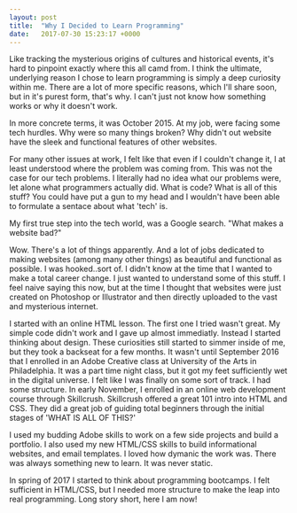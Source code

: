 ```yaml
---
layout: post
title:  "Why I Decided to Learn Programming"
date:   2017-07-30 15:23:17 +0000
---
```



Like tracking the mysterious origins of cultures and historical events, it's hard to pinpoint exactly where this all camd from. I think the ultimate, underlying reason I chose to learn programming is simply a deep curiosity within me. There are a lot of more specific reasons, which I'll share soon, but in it's purest form, that's why. I can't just not know how something works or why it doesn't work. 

In more concrete terms, it was October 2015. At my job, were facing some tech hurdles. Why were so many things broken? Why didn't out website have the sleek and functional features of other websites. 

For many other issues at work, I felt like that even if I couldn't change it, I at least understood where the problem was coming from. This was not the case for our tech problems. I literally had no idea what our problems were, let alone what programmers actually did. What is code? What is all of this stuff? You could have put a gun to my head and I wouldn't have been able to formulate a sentace about what 'tech' is. 

My first true step into the tech world, was a Google search. "What makes a website bad?"

Wow. There's a lot of things apparently. And a lot of jobs dedicated to making websites (among many other things) as beautiful and functional as possible. I was hooked..sort of. I didn't know at the time that I wanted to make a total career change. I just wanted to understand some of this stuff. I feel naive saying this now, but at the time I thought that websites were just created on Photoshop or Illustrator and then directly uploaded to the vast and mysterious internet. 

I started with an online HTML lesson. The first one I tried wasn't great. My simple code didn't work and I gave up almost immediatly. Instead I started thinking about design. These curiosities still started to simmer inside of me, but they took a backseat for a few months. It wasn't until September 2016 that I enrolled in an Adobe Creative class at University of the Arts in Philadelphia. It was a part time night class, but it got my feet sufficiently wet in the digital universe. I felt like I was finally on some sort of track. I had some structure. In early November, I enrolled in an online web development course through Skillcrush. Skillcrush offered a great 101 intro into HTML and CSS. They did a great job of guiding total beginners through the initial stages of 'WHAT IS ALL OF THIS?' 

I used my budding Adobe skills to work on a few side projects and build a portfolio. I also used my new HTML/CSS skills to build informational websites, and email templates. I loved how dymanic the work was. There was always something new to learn. It was never static. 

In spring of 2017 I started to think about programming bootcamps. I felt sufficient in HTML/CSS, but I needed more structure to make the leap into real programming. Long story short, here I am now! 

